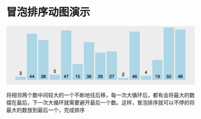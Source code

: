 # 冒泡排序动图演示

<div align=center><img src="fig/buble_sort.gif" width="  "></div>

将相邻两个数中间较大的一个不断地往后移，每一次大循环后，都有会将最大的数摆在最后，下一次大循环就需要避开最后一个数。这样，冒泡排序就可以不停的将最大的数放到最后一个，完成排序
